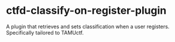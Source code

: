 # ctfd-classify-on-register-plugin
A plugin that retrieves and sets classification when a user registers. Specifically tailored to TAMUctf.
